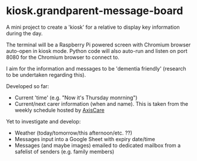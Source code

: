 # kiosk.grandparent-message-board

A mini project to create a 'kiosk' for a relative to display key information during the day.

The terminal will be a Raspberry Pi powered screen with Chromium browser auto-open in kiosk mode. Python code will also auto-run and listen on port 8080 for the Chromium browser to connect to.

I aim for the information and messages to be 'dementia friendly' (research to be undertaken regarding this).

Developed so far:
- Current 'time' (e.g. "Now it's Thursday monrning")
- Current/next carer information (when and name). This is taken from the weekly schedule hosted by [AxisCare](https://1000.axiscare.com)

Yet to investigate and develop:
- Weather (today/tomorrow/this afternoon/etc. ??)
- Messages input into a Google Sheet with expiry date/time
- Messages (and maybe images) emailed to dedicated mailbox from a safelist of senders (e.g. family members)
